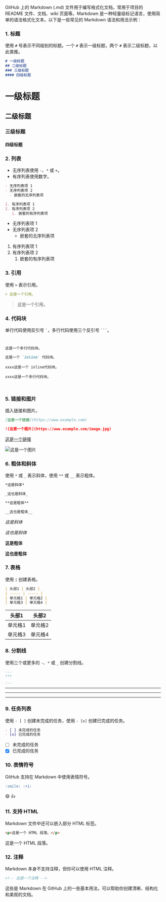 GitHub 上的 Markdown (.md) 文件用于编写格式化文档，常用于项目的 README 文件、文档、wiki 页面等。Markdown 是一种轻量级标记语言，使用简单的语法格式化文本。以下是一些常见的 Markdown 语法和用法示例：

### 1. 标题

使用 `#` 号表示不同级别的标题。一个 `#` 表示一级标题，两个 `#` 表示二级标题，以此类推。

```markdown
# 一级标题
## 二级标题
### 三级标题
#### 四级标题
```
# 一级标题
## 二级标题
### 三级标题
#### 四级标题

### 2. 列表

- 无序列表使用 `-`、`*` 或 `+`。
- 有序列表使用数字。

```markdown
- 无序列表项 1
- 无序列表项 2
  - 嵌套的无序列表项

1. 有序列表项 1
2. 有序列表项 2
   1. 嵌套的有序列表项
```
- 无序列表项 1
- 无序列表项 2
  - 嵌套的无序列表项

1. 有序列表项 1
2. 有序列表项 2
   1. 嵌套的有序列表项

### 3. 引用

使用 `>` 表示引用。

```markdown
> 这是一个引用。
```
> 这是一个引用。

### 4. 代码块

单行代码使用反引号 `` ` ``，多行代码使用三个反引号 `` ``` ``。

```markdown


这是一个多行代码块。

这是一个 `inline` 代码块。

```

`xxxx这是一个 inline代码块。`

```
xxxx这是一个多行代码块。



```

### 5. 链接和图片

插入链接和图片。

```markdown
[这是一个链接](https://www.example.com)

![这是一个图片](https://www.example.com/image.jpg)
```

[这是一个链接](https://www.example.com)

![这是一个图片](https://www.example.com/image.jpg)

### 6. 粗体和斜体

使用 `*` 或 `_` 表示斜体，使用 `**` 或 `__` 表示粗体。

```markdown
*这是斜体*

_这也是斜体_

**这是粗体**

__这也是粗体__
```
*这是斜体*

_这也是斜体_

**这是粗体**

__这也是粗体__

### 7. 表格

使用 `|` 创建表格。

```markdown
| 头部1 | 头部2 |
| ----- | ----- |
| 单元格1 | 单元格2 |
| 单元格3 | 单元格4 |
```
| 头部1 | 头部2 |
| ----- | ----- |
| 单元格1 | 单元格2 |
| 单元格3 | 单元格4 |

### 8. 分割线

使用三个或更多的 `-`、`*` 或 `_` 创建分割线。

```markdown
---
***
___
```

---


***


___


### 9. 任务列表

使用 `- [ ]` 创建未完成的任务，使用 `- [x]` 创建已完成的任务。

```markdown
- [ ] 未完成的任务
- [x] 已完成的任务
```

- [ ] 未完成的任务
- [x] 已完成的任务

### 10. 表情符号

GitHub 支持在 Markdown 中使用表情符号。

```markdown
:smile: :+1:
```
:smile: :+1:

### 11. 支持 HTML

Markdown 文件中还可以嵌入部分 HTML 标签。

```markdown
<p>这是一个 HTML 段落。</p>
```

<p>这是一个 HTML 段落。</p>

### 12. 注释

Markdown 本身不支持注释，但你可以使用 HTML 注释。

```markdown
<!-- 这是一个注释 -->
```

<!-- 这是一个注释 -->

这些是 Markdown 在 GitHub 上的一些基本用法，可以帮助你创建清晰、结构化和美观的文档。
